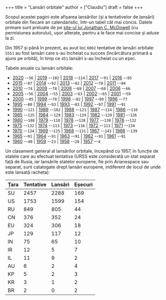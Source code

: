 +++
title = "Lansări orbitale"
author = ["Claudiu"]
draft = false
+++

Scopul acestei pagini este afișarea lansărilor (și a tentativelor de lansări) orbitale din fiecare an calendaristic, într-un tabel cât mai concis. Datele primare sunt preluate de pe [site-ul lui Jonathan C. McDowell](https://planet4589.org/space/) (cu permisiunea autorului), ușor alterate, pentru a le face mai concise și aduse la zi.

Din 1957 și până în prezent, au avut loc `6002` tentative de lansări orbitale: `5551` au fost lansări care s-au încheiat cu succes (încărcătura primară a ajuns pe orbită), în timp ce `451` lansări s-au încheiat cu un eșec.

Tabele anuale cu lansări orbitale:

-   [2020](/t/l2020) --`56` | [2019](/t/l2019) --`102` | [2018](/t/l2018) --`114` | [2017](/t/l2017) --`91` | [2016](/t/l2016) --`85`
-   [2015](/t/l2015) --`87` | [2014](/t/l2014) --`92` | [2013](/t/l2013) --`82` | [2012](/t/l2012) --`78` | [2011](/t/l2011) --`84`
-   [2010](/t/l2010) --`74` | [2009](/t/l2009) --`78` | [2008](/t/l2008) --`69` | [2007](/t/l2007) --`68` | [2006](/t/l2006) --`66`
-   [2005](/t/l2005) --`56` | [2004](/t/l2004) --`55` | [2003](/t/l2003) --`63` | [2002](/t/l2002) --`65` | [2001](/t/l2001) --`59`
-   [2000](/t/l2000) --`85` | [1999](/t/l1999) --`78` | [1998](/t/l1998) --`82` | [1997](/t/l1997) --`89` | [1996](/t/l1996) --`77`
-   [1995](/t/l1995) --`80` | [1994](/t/l1994) --`93` | [1993](/t/l1993) --`83` | [1992](/t/l1992) --`97` | [1991](/t/l1991) --`91`
-   [1990](/t/l1990) --`121` | [1989](/t/l1989) --`102` | [1988](/t/l1988) --`121` | [1987](/t/l1987) --`114` | [1986](/t/l1986) --`110`
-   [1985](/t/l1985) --`125` | [1984](/t/l1984) --`129` | [1983](/t/l1983) --`129` | [1982](/t/l1982) --`129` | [1981](/t/l1981) --`126`
-   [1980](/t/l1980) --`108` | [1979](/t/l1979) --`110` | [1978](/t/l1978) --`128` | [1977](/t/l1977) --`130` | [1976](/t/l1976) --`132`
-   [1975](/t/l1975) --`132` | [1974](/t/l1974) --`113` | [1973](/t/l1973) --`116` | [1972](/t/l1972) --`113` | [1971](/t/l1971) --`134`
-   [1970](/t/l1970) --`124` | [1969](/t/l1969) --`125` | [1968](/t/l1968) --`131` | [1967](/t/l1967) --`143` | [1966](/t/l1966) --`139`
-   [1965](/t/l1965) --`91` | [1964](/t/l1964) --`91` | [1963](/t/l1963) --`91` | [1962](/t/l1962) --`91` | [1961](/t/l1961) --`91`
-   [1960](/t/l1960) --`40` | [1959](/t/l1959) --`23` | [1958](/t/l1959) --`28` | [1957](/t/l1957) --`4`

Un clasament general al lansărilor orbitale, începând cu 1957, în funcție de statele care au efectuat tentativa (URSS este considerată un stat separat față de Rusia, iar lansările statelor europene, fie prin Arianespace sau separat, sunt catalogate drept lansări europene, indiferent de locul de unde este lansată racheta):

| Țara | Tentative | Lansări | Eșecuri |
|------|-----------|---------|---------|
| SU   | 2457      | 2288    | 169     |
| US   | 1753      | 1599    | 154     |
| RU   | 849       | 805     | 44      |
| CN   | 376       | 352     | 24      |
| EU   | 324       | 306     | 18      |
| JP   | 129       | 117     | 12      |
| IN   | 75        | 65      | 10      |
| IR   | 12        | 5       | 7       |
| IL   | 11        | 9       | 2       |
| AU   | 6         | 2       | 4       |
| KP   | 5         | 2       | 3       |
| KR   | 3         | 1       | 2       |
| BR   | 2         | 0       | 2       |